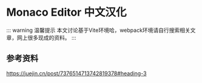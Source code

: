 # Monaco Editor 中文汉化

::: warning 温馨提示
本文讨论基于Vite环境哈，webpack环境请自行搜索相关文章，网上很多现成的资料。
:::



## 参考资料
https://juejin.cn/post/7376514713742819378#heading-3
